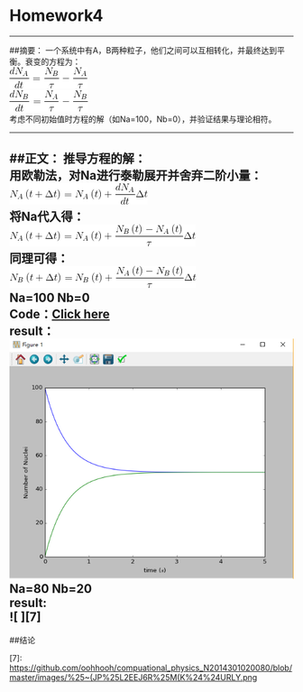 # Homework4



---

##摘要：
一个系统中有A，B两种粒子，他们之间可以互相转化，并最终达到平衡。衰变的方程为：    
![ ][1]     
![ ][2]    
考虑不同初始值时方程的解（如Na=100，Nb=0），并验证结果与理论相符。

---
##正文：
推导方程的解：    
用欧勒法，对Na进行泰勒展开并舍弃二阶小量：    
![ ][3]    
将Na代入得：    
![ ][4]    
同理可得：    
![ ][5]    
Na=100  Nb=0    
Code：[Click here](https://github.com/oohhooh/compuational_physics_N2014301020080/blob/master/homework4.py)    
result：    
![ ][6]    
Na=80  Nb=20    
result:    
![ ][7]
---
##结论




  [1]: https://github.com/oohhooh/compuational_physics_N2014301020080/blob/master/images/CodeCogsEqn.gif
  [2]: https://github.com/oohhooh/compuational_physics_N2014301020080/blob/master/images/CodeCogsEqn%20%281%29.gif
  [3]: https://github.com/oohhooh/compuational_physics_N2014301020080/blob/master/images/CodeCogsEqn%20%282%29.gif
  [4]: https://github.com/oohhooh/compuational_physics_N2014301020080/blob/master/images/CodeCogsEqn%20%283%29.gif
  [5]: https://github.com/oohhooh/compuational_physics_N2014301020080/blob/master/images/CodeCogsEqn%20%284%29.gif
  [6]: https://github.com/oohhooh/compuational_physics_N2014301020080/blob/master/images/YOM_%28%25POWJ$REQQ0C9ZW@XP.png
  [7]: https://github.com/oohhooh/compuational_physics_N2014301020080/blob/master/images/%25~(JP%25L2EEJ6R%25M(K%24%24URLY.png
